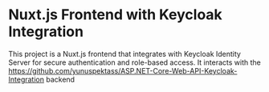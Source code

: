 # Nuxt.js Frontend with Keycloak Integration
 This project is a Nuxt.js frontend that integrates with Keycloak Identity Server for secure authentication and role-based access. It interacts with the https://github.com/yunuspektass/ASP.NET-Core-Web-API-Keycloak-Integration backend
